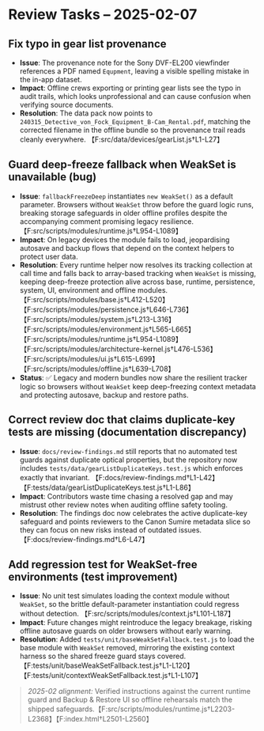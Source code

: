 # Review Tasks – 2025-02-07

## Fix typo in gear list provenance
- **Issue**: The provenance note for the Sony DVF-EL200 viewfinder references a PDF named `Equpment`, leaving a visible spelling mistake in the in-app dataset.
- **Impact**: Offline crews exporting or printing gear lists see the typo in audit trails, which looks unprofessional and can cause confusion when verifying source documents.
- **Resolution**: The data pack now points to `240315_Detective_von_Fock_Equipment_B-Cam_Rental.pdf`, matching the corrected filename in the offline bundle so the provenance trail reads cleanly everywhere. 【F:src/data/devices/gearList.js†L1-L27】

## Guard deep-freeze fallback when WeakSet is unavailable (bug)
- **Issue**: `fallbackFreezeDeep` instantiates `new WeakSet()` as a default parameter. Browsers without `WeakSet` throw before the guard logic runs, breaking storage safeguards in older offline profiles despite the accompanying comment promising legacy resilience. 【F:src/scripts/modules/runtime.js†L954-L1089】
- **Impact**: On legacy devices the module fails to load, jeopardising autosave and backup flows that depend on the context helpers to protect user data.
- **Resolution**: Every runtime helper now resolves its tracking collection at call time and falls back to array-based tracking when `WeakSet` is missing, keeping deep-freeze protection alive across base, runtime, persistence, system, UI, environment and offline modules. 【F:src/scripts/modules/base.js†L412-L520】【F:src/scripts/modules/persistence.js†L646-L736】【F:src/scripts/modules/system.js†L213-L316】【F:src/scripts/modules/environment.js†L565-L665】【F:src/scripts/modules/runtime.js†L954-L1089】【F:src/scripts/modules/architecture-kernel.js†L476-L536】【F:src/scripts/modules/ui.js†L615-L699】【F:src/scripts/modules/offline.js†L639-L708】
- **Status**: ✅ Legacy and modern bundles now share the resilient tracker logic so browsers without `WeakSet` keep deep-freezing context metadata and protecting autosave, backup and restore paths.

## Correct review doc that claims duplicate-key tests are missing (documentation discrepancy)
- **Issue**: `docs/review-findings.md` still reports that no automated test guards against duplicate optical properties, but the repository now includes `tests/data/gearListDuplicateKeys.test.js` which enforces exactly that invariant. 【F:docs/review-findings.md†L1-L42】【F:tests/data/gearListDuplicateKeys.test.js†L1-L86】
- **Impact**: Contributors waste time chasing a resolved gap and may mistrust other review notes when auditing offline safety tooling.
- **Resolution**: The findings doc now celebrates the active duplicate-key safeguard and points reviewers to the Canon Sumire metadata slice so they can focus on new risks instead of outdated issues. 【F:docs/review-findings.md†L6-L47】

## Add regression test for WeakSet-free environments (test improvement)
- **Issue**: No unit test simulates loading the context module without `WeakSet`, so the brittle default-parameter instantiation could regress without detection. 【F:src/scripts/modules/context.js†L101-L187】
- **Impact**: Future changes might reintroduce the legacy breakage, risking offline autosave guards on older browsers without early warning.
- **Resolution**: Added `tests/unit/baseWeakSetFallback.test.js` to load the base module with `WeakSet` removed, mirroring the existing context harness so the shared freeze guard stays covered. 【F:tests/unit/baseWeakSetFallback.test.js†L1-L120】【F:tests/unit/contextWeakSetFallback.test.js†L1-L107】

> _2025-02 alignment:_ Verified instructions against the current runtime guard and Backup & Restore UI so offline rehearsals match the shipped safeguards.【F:src/scripts/modules/runtime.js†L2203-L2368】【F:index.html†L2501-L2560】
